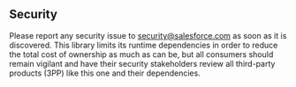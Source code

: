 ## Security

Please report any security issue to [security@salesforce.com](mailto:security@salesforce.com) as
soon as it is discovered. This library limits its runtime dependencies in order to reduce the total
cost of ownership as much as can be, but all consumers should remain vigilant and have their
security stakeholders review all third-party products (3PP) like this one and their dependencies.
